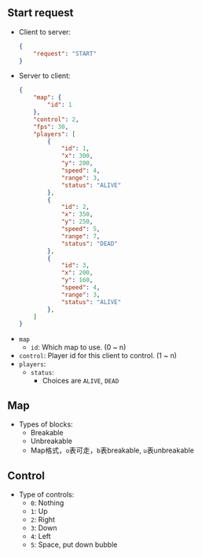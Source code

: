 ## Start request
- Client to server:
    ```json
    {
        "request": "START"
    }
    ```
- Server to client:
    ```json
    {
        "map": {
            "id": 1
        },
        "control": 2,
        "fps": 30,
        "players": [
            {
                "id": 1,
                "x": 300,
                "y": 200,
                "speed": 4,
                "range": 3,
                "status": "ALIVE"
            },
            {
                "id": 2,
                "x": 350,
                "y": 250,
                "speed": 5,
                "range": 7,
                "status": "DEAD"
            },
            {
                "id": 3,
                "x": 200,
                "y": 160,
                "speed": 4,
                "range": 3,
                "status": "ALIVE"
            },
        ]
    }
    ```
- `map`
    - `id`: Which map to use. (0 ~ n)
- `control`: Player id for this client to control. (1 ~ n)
- `players`:
    - `status`:
        - Choices are `ALIVE`, `DEAD`
## Map
- Types of blocks:
    - Breakable
    - Unbreakable
    - Map格式，`o`表可走，`b`表breakable, `u`表unbreakable
## Control
- Type of controls:
    - `0`: Nothing
    - `1`: Up
    - `2`: Right
    - `3`: Down
    - `4`: Left
    - `5`: Space, put down bubble